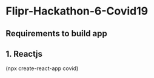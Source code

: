 # Flipr-Hackathon-6-Covid19

## Requirements to build app
## 1. Reactjs 
(npx create-react-app covid)
